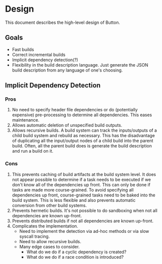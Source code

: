 # Design

This document describes the high-level design of Button.

## Goals

 * Fast builds
 * Correct incremental builds
 * Implicit dependency detection(?)
 * Flexibility in the build description language. Just generate the JSON build
   description from any language of one's choosing.

## Implicit Dependency Detection

### Pros

 1. No need to specify header file dependencies or do (potentially expensive)
    pre-processing to determine all dependencies. This eases maintenance.
 2. Allows automatic deletion of unspecified build outputs.
 3. Allows recursive builds. A build system can track the inputs/outputs of a
    child build system and rebuild as necessary. This has the disadvantage of
    duplicating all the input/output nodes of a child build into the parent
    build. Often, all the parent build does is generate the build description
    and run a build on it.

### Cons

 1. This prevents caching of build artifacts at the build system level. It does
    not appear possible to determine if a task needs to be executed if we don't
    know all of the dependencies up front. This can only be done if tasks are
    made more course-grained. To avoid specifying all dependencies up front,
    course-grained tasks need to be baked into the build system. This is less
    flexible and also prevents automatic conversion from other build systems.
 2. Prevents hermetic builds. It's not possible to do sandboxing when not all
    dependencies are known up-front.
 3. Prevents distributed builds if not all dependencies are known up-front.
 4. Complicates the implementation.
    - Need to implement the detection via ad-hoc methods or via slow syscall
      tracing.
    - Need to allow recursive builds.
    - Many edge cases to consider.
      * What do we do if a cyclic dependency is created?
      * What do we do if a race condition is introduced?
